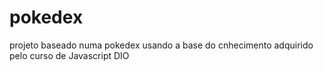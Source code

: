 # pokedex
projeto baseado numa pokedex usando a base do cnhecimento adquirido pelo curso de Javascript DIO
